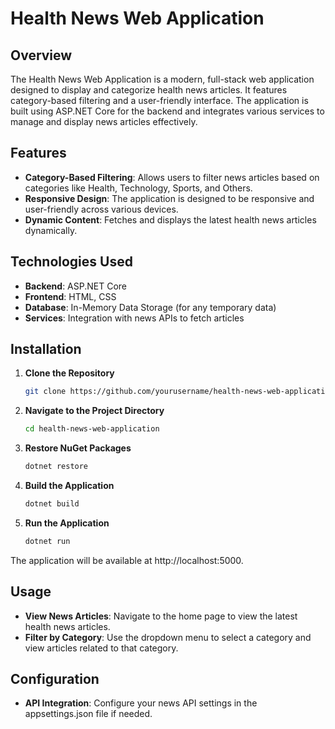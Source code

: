 # Health News Web Application

## Overview

The Health News Web Application is a modern, full-stack web application designed to display and categorize health news articles. It features category-based filtering and a user-friendly interface. The application is built using ASP.NET Core for the backend and integrates various services to manage and display news articles effectively.

## Features

- **Category-Based Filtering**: Allows users to filter news articles based on categories like Health, Technology, Sports, and Others.
- **Responsive Design**: The application is designed to be responsive and user-friendly across various devices.
- **Dynamic Content**: Fetches and displays the latest health news articles dynamically.

## Technologies Used

- **Backend**: ASP.NET Core
- **Frontend**: HTML, CSS
- **Database**: In-Memory Data Storage (for any temporary data)
- **Services**: Integration with news APIs to fetch articles

## Installation

1. **Clone the Repository**

   ```bash
   git clone https://github.com/yourusername/health-news-web-application.git
   
2. **Navigate to the Project Directory**

   ```bash
   cd health-news-web-application

3. **Restore NuGet Packages**

   ```bash
   dotnet restore

4. **Build the Application**

   ```bash
   dotnet build

5. **Run the Application**

   ```bash
   dotnet run
   
The application will be available at http://localhost:5000.

## Usage

- **View News Articles**: Navigate to the home page to view the latest health news articles.
- **Filter by Category**: Use the dropdown menu to select a category and view articles related to that category.

## Configuration

- **API Integration**: Configure your news API settings in the appsettings.json file if needed.
